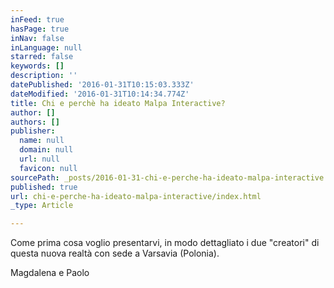 ```yaml
---
inFeed: true
hasPage: true
inNav: false
inLanguage: null
starred: false
keywords: []
description: ''
datePublished: '2016-01-31T10:15:03.333Z'
dateModified: '2016-01-31T10:14:34.774Z'
title: Chi e perchè ha ideato Malpa Interactive?
author: []
authors: []
publisher:
  name: null
  domain: null
  url: null
  favicon: null
sourcePath: _posts/2016-01-31-chi-e-perche-ha-ideato-malpa-interactive.md
published: true
url: chi-e-perche-ha-ideato-malpa-interactive/index.html
_type: Article

---
```

Come prima cosa voglio presentarvi, in modo dettagliato i due "creatori" di questa nuova realtà con sede a Varsavia (Polonia).

Magdalena e Paolo